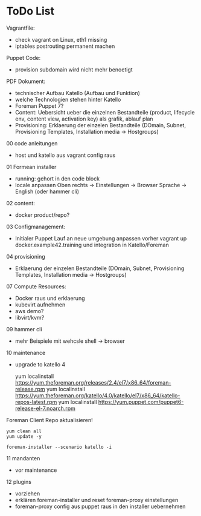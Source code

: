 # ToDo List

Vagrantfile:

- check vagrant on Linux, eth1 missing
- iptables postrouting permanent machen

Puppet Code:

- provision subdomain wird nicht mehr benoetigt

PDF Dokument:

- technischer Aufbau Katello (Aufbau und Funktion)
- welche Technologien stehen hinter Katello
- Foreman Puppet 7?
- Content: Uebersicht ueber die einzelnen Bestandteile (product, lifecycle env, content view, activation key) als grafik, ablauf plan
- Provisioning: Erklaerung der einzelen Bestandteile (DOmain, Subnet, Provisioning Templates, Installation media -> Hostgroups)

00 code anleitungen

- host und katello aus vagrant config raus

01 Formean installer

- running: gehort in den code block
- locale anpassen Oben rechts -> Einstellungen -> Browser Sprache -> English (oder hammer cli)

02 content:

- docker product/repo?

03 Configmanagement:

- Initialer Puppet Lauf an neue umgebung anpassen
 vorher vagrant up docker.example42.training
 und integration in Katello/Foreman

04 provisioning

- Erklaerung der einzelen Bestandteile (DOmain, Subnet, Provisioning Templates, Installation media -> Hostgroups)

07 Compute Resources:

- Docker raus und erklaerung
- kubevirt aufnehmen
- aws demo?
- libvirt/kvm?

09 hammer cli

- mehr Beispiele mit wehcsle shell -> browser

10 maintenance

- upgrade to katello 4

    yum localinstall https://yum.theforeman.org/releases/2.4/el7/x86_64/foreman-release.rpm
    yum localinstall https://yum.theforeman.org/katello/4.0/katello/el7/x86_64/katello-repos-latest.rpm
    yum localinstall https://yum.puppet.com/puppet6-release-el-7.noarch.rpm

Foreman Client Repo aktualisieren!

    yum clean all
    yum update -y

    foreman-installer --scenario katello -i

11 mandanten

- vor maintenance

12 plugins

- vorziehen
- erklären foreman-installer und reset foreman-proxy einstellungen
- foreman-proxy config aus puppet raus in den installer uebernehmen

